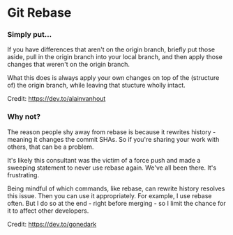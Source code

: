 # Git Rebase

### Simply put...

If you have differences that aren't on the origin branch, briefly put those aside, pull in the origin branch into your local branch, and then apply those changes that weren't on the origin branch. 

What this does is always apply your own changes on top of the (structure of) the origin branch, while leaving that stucture wholly intact.

Credit: https://dev.to/alainvanhout

### Why not?

The reason people shy away from rebase is because it rewrites history - meaning it changes the commit SHAs. So if you're sharing your work with others, that can be a problem.

It's likely this consultant was the victim of a force push and made a sweeping statement to never use rebase again. We've all been there. It's frustrating.

Being mindful of which commands, like rebase, can rewrite history resolves this issue. Then you can use it appropriately. For example, I use rebase often. But I do so at the end - right before merging - so I limit the chance for it to affect other developers.

Credit: https://dev.to/gonedark
